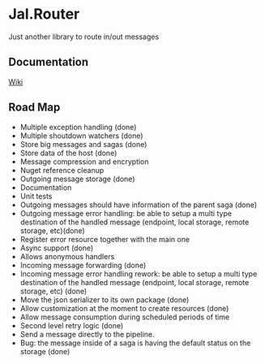 # Jal.Router
Just another library to route in/out messages
## Documentation
[Wiki](https://github.com/raulnq/Jal.Router/wiki/10.-Home)
## Road Map
* Multiple exception handling (done)
* Multiple shoutdown watchers (done)
* Store big messages and sagas (done)
* Store data of the host (done)
* Message compression and encryption
* Nuget reference cleanup
* Outgoing message storage (done)
* Documentation
* Unit tests
* Outgoing messages should have information of the parent saga (done)
* Outgoing message error handling: be able to setup a multi type destination of the handled message (endpoint, local storage, remote storage, etc)(done)
* Register error resource together with the main one
* Async support (done)
* Allows anonymous handlers
* Incoming message forwarding (done)
* Incoming message error handling rework: be able to setup a multi type destination of the handled message (endpoint, local storage, remote storage, etc) (done)
* Move the json serializer to its own package (done)
* Allow customization at the moment to create resources (done)
* Allow message consumption during scheduled periods of time
* Second level retry logic (done)
* Send a message directly to the pipeline.
* Bug: the message inside of a saga is having the default status on the storage (done)